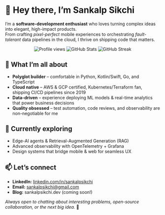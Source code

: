 <!-- ---------- HERO SECTION ---------- -->
# 👋 Hey there, I’m **Sankalp Sikchi**

I’m a **software-development enthusiast** who loves turning complex ideas into elegant, high-impact products.  
From crafting *pixel-perfect* mobile experiences to orchestrating *fault-tolerant* data pipelines in the cloud, I thrive on shipping code that matters.

<!-- ---------- QUICK GLANCE CARDS ---------- -->
<p align="center">
  <img src="https://komarev.com/ghpvc/?username=seltygg&label=Profile+views&style=flat&color=0e75b6" alt="Profile views"/>
  <img src="https://github-readme-stats.vercel.app/api?username=seltygg&show_icons=true&hide_border=true" alt="GitHub Stats"/>
  <img src="https://github-readme-streak-stats.herokuapp.com/?user=seltygg&hide_border=true" alt="GitHub Streak"/>
</p>

<!-- ---------- WHAT I DO ---------- -->
## 🧩 What I’m all about
- **Polyglot builder** – comfortable in Python, Kotlin/Swift, Go, and TypeScript  
- **Cloud native** – AWS & GCP certified, Kubernetes/Terraform fan, shipping CI/CD pipelines since 2019  
- **Data-driven** – experience deploying ML models & real-time analytics that power business decisions  
- **Quality obsessed** – test automation, code reviews, and observability are non-negotiable for me  


<!-- ---------- CURRENTLY ---------- -->
## 🌱 Currently exploring
- Edge-AI agents & Retrieval-Augmented Generation (RAG)  
- Advanced observability with OpenTelemetry + Grafana  
- Design systems that bridge mobile & web for seamless UX

<!-- ---------- LET’S CONNECT ---------- -->
## 📫 Let’s connect
- **LinkedIn:** [linkedin.com/in/sankalpsikchi](https://linkedin.com/in/sankalpsikchi)  
- **Email:** sankalpsikchi@gmail.com  
- **Blog:** sankalpsikchi.dev (coming soon!)

*Always open to chatting about interesting problems, open-source collaboration, or the next big idea.* 🚀
